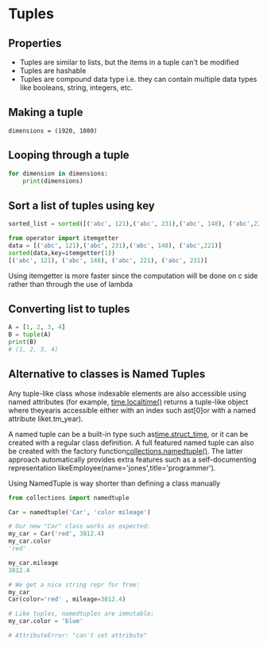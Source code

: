 # Tuples

## Properties

- Tuples are similar to lists, but the items in a tuple can't be modified
- Tuples are hashable
- Tuples are compound data type i.e. they can contain multiple data types like booleans, string, integers, etc.

## Making a tuple

`dimensions = (1920, 1080)`

## Looping through a tuple

```python
for dimension in dimensions:
    print(dimensions)
```

## Sort a list of tuples using key

```python
sorted_list = sorted([('abc', 121),('abc', 231),('abc', 148), ('abc',221)], key=lambda x: x[1])

from operator import itemgetter
data = [('abc', 121),('abc', 231),('abc', 148), ('abc',221)]
sorted(data,key=itemgetter(1))
[('abc', 121), ('abc', 148), ('abc', 221), ('abc', 231)]
```

Using itemgetter is more faster since the computation will be done on c side rather than through the use of lambda

## Converting list to tuples

```python
A = [1, 2, 3, 4]
B = tuple(A)
print(B)
# (1, 2, 3, 4)
```

## Alternative to classes is Named Tuples

Any tuple-like class whose indexable elements are also accessible using named attributes (for example, [time.localtime()](http://library/time.html) returns a tuple-like object where theyearis accessible either with an index such ast[0]or with a named attribute liket.tm_year).

A named tuple can be a built-in type such as[time.struct_time](http://library/time.html), or it can be created with a regular class definition. A full featured named tuple can also be created with the factory function[collections.namedtuple()](http://library/collections.html). The latter approach automatically provides extra features such as a self-documenting representation likeEmployee(name='jones',title='programmer').

Using NamedTuple is way shorter than defining a class manually

```python
from collections import namedtuple

Car = namedtuple('Car', 'color mileage')

# Our new "Car" class works as expected:
my_car = Car('red', 3812.4)
my_car.color
'red'

my_car.mileage
3812.4

# We get a nice string repr for free:
my_car
Car(color='red' , mileage=3812.4)

# Like tuples, namedtuples are immutable:
my_car.color = 'blue'

# AttributeError: "can't set attribute"
```
